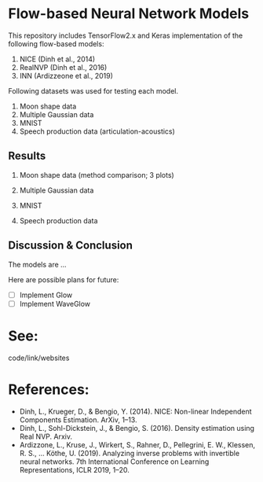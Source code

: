 # Flow-based Neural Network Models

This repository includes TensorFlow2.x and Keras implementation of the following flow-based models:

1. NICE (Dinh et al., 2014)
2. RealNVP (Dinh et al., 2016)
3. INN (Ardizzeone et al., 2019)

Following datasets was used for testing each model.

1. Moon shape data
2. Multiple Gaussian data
3. MNIST
4. Speech production data (articulation-acoustics)

## Results

1. Moon shape data (method comparison; 3 plots)


2. Multiple Gaussian data


3. MNIST


4. Speech production data


## Discussion & Conclusion
The models are ...


Here are possible plans for future:
- [ ] Implement Glow 
- [ ] Implement WaveGlow

# See:
code/link/websites

# References:
- Dinh, L., Krueger, D., & Bengio, Y. (2014). NICE: Non-linear Independent Components Estimation. ArXiv, 1–13.
- Dinh, L., Sohl-Dickstein, J., & Bengio, S. (2016). Density estimation using Real NVP. Arxiv.
- Ardizzone, L., Kruse, J., Wirkert, S., Rahner, D., Pellegrini, E. W., Klessen, R. S., … Köthe, U. (2019). Analyzing inverse problems with invertible neural networks. 7th International Conference on Learning Representations, ICLR 2019, 1–20.
